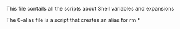 This file contails all the scripts about Shell variables and expansions

The 0-alias file is a script that creates an alias for rm *


